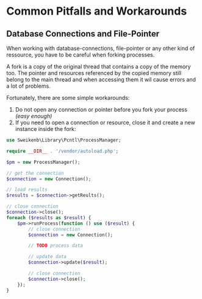 # Common Pitfalls and Workarounds

## Database Connections and File-Pointer

When working with database-connections, file-pointer or any other kind of ressource, you have to be careful when forking
processes.

A fork is a copy of the original thread that contains a copy of the memory too. The pointer and resources referenced by
the copied memory still belong to the main thread and when accessing them it wil cause errors and a lot of problems.

Fortunately, there are some simple workarounds:

1. Do not open any connection or pointer before you fork your process _(easy enough)_
2. If you need to open a connection or resource, close it and create a new instance inside the fork:

```php
use Sweikenb\Library\Pcntl\ProcessManager;

require __DIR__ . '/vendor/autoload.php';

$pm = new ProcessManager();

// get the connection
$connection = new Connection();

// load results
$results = $connection->getReults();

// close connection
$connection->close();
foreach ($results as $result) {
    $pm->runProcess(function () use ($result) {
        // close connection
        $connection = new Connection();

        // TODO process data

        // update data
        $connection->update($result);

        // close connection
        $connection->close();
    });
}
```
